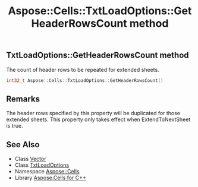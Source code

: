 ﻿---
title: Aspose::Cells::TxtLoadOptions::GetHeaderRowsCount method
linktitle: GetHeaderRowsCount
second_title: Aspose.Cells for C++ API Reference
description: 'Aspose::Cells::TxtLoadOptions::GetHeaderRowsCount method. The count of header rows to be repeated for extended sheets in C++.'
type: docs
weight: 2400
url: /cpp/aspose.cells/txtloadoptions/getheaderrowscount/
---
## TxtLoadOptions::GetHeaderRowsCount method


The count of header rows to be repeated for extended sheets.

```cpp
int32_t Aspose::Cells::TxtLoadOptions::GetHeaderRowsCount()
```

## Remarks


The header rows specified by this property will be duplicated for those extended sheets. This property only takes effect when ExtendToNextSheet is true.
## See Also

* Class [Vector](../../vector/)
* Class [TxtLoadOptions](../)
* Namespace [Aspose::Cells](../../)
* Library [Aspose.Cells for C++](../../../)

